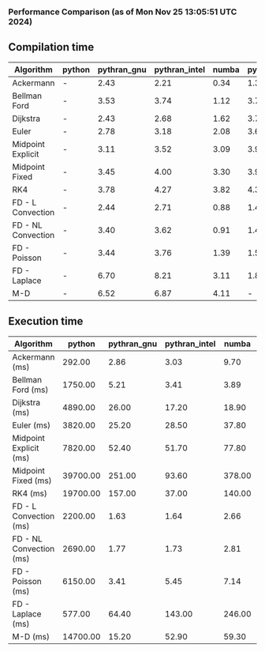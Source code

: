 ### Performance Comparison (as of Mon Nov 25 13:05:51 UTC 2024)
## Compilation time
Algorithm                 | python                    | pythran_gnu               | pythran_intel             | numba                     | pyccel_fortran_gnu        | pyccel_c_gnu              | pyccel_fortran_intel      | pyccel_c_intel           
------------------------- | ------------------------- | ------------------------- | ------------------------- | ------------------------- | ------------------------- | ------------------------- | ------------------------- | -------------------------
Ackermann                 | -                         | 2.43                      | 2.21                      | 0.34                      | 1.36                      | 1.32                      | 1.45                      | 1.39                     
Bellman Ford              | -                         | 3.53                      | 3.74                      | 1.12                      | 3.70                      | 3.98                      | 3.84                      | 3.99                     
Dijkstra                  | -                         | 2.43                      | 2.68                      | 1.62                      | 3.73                      | 4.02                      | 3.97                      | 4.16                     
Euler                     | -                         | 2.78                      | 3.18                      | 2.08                      | 3.66                      | 4.02                      | 3.82                      | 4.02                     
Midpoint Explicit         | -                         | 3.11                      | 3.52                      | 3.09                      | 3.92                      | 4.26                      | 4.07                      | 4.24                     
Midpoint Fixed            | -                         | 3.45                      | 4.00                      | 3.30                      | 3.96                      | 4.25                      | 4.10                      | 4.28                     
RK4                       | -                         | 3.78                      | 4.27                      | 3.82                      | 4.36                      | 4.67                      | 4.51                      | 4.78                     
FD - L Convection         | -                         | 2.44                      | 2.71                      | 0.88                      | 1.44                      | 3.98                      | 1.65                      | 4.05                     
FD - NL Convection        | -                         | 3.40                      | 3.62                      | 0.91                      | 1.46                      | 3.98                      | 1.64                      | 3.96                     
FD - Poisson              | -                         | 3.44                      | 3.76                      | 1.39                      | 1.55                      | 4.10                      | 2.90                      | 4.09                     
FD - Laplace              | -                         | 6.70                      | 8.21                      | 3.11                      | 1.85                      | 4.41                      | 2.15                      | 4.30                     
M-D                       | -                         | 6.52                      | 6.87                      | 4.11                      | -                         | -                         | -                         | -                        

## Execution time
Algorithm                 | python                    | pythran_gnu               | pythran_intel             | numba                     | pyccel_fortran_gnu        | pyccel_c_gnu              | pyccel_fortran_intel      | pyccel_c_intel           
------------------------- | ------------------------- | ------------------------- | ------------------------- | ------------------------- | ------------------------- | ------------------------- | ------------------------- | -------------------------
Ackermann (ms)            | 292.00                    | 2.86                      | 3.03                      | 9.70                      | 1.55                      | 1.55                      | 8.75                      | 4.36                     
Bellman Ford (ms)         | 1750.00                   | 5.21                      | 3.41                      | 3.89                      | 2.97                      | 6.09                      | -                         | 19.00                    
Dijkstra (ms)             | 4890.00                   | 26.00                     | 17.20                     | 18.90                     | 18.50                     | 30.50                     | -                         | 21.70                    
Euler (ms)                | 3820.00                   | 25.20                     | 28.50                     | 37.80                     | 16.30                     | 143.00                    | 14.00                     | 127.00                   
Midpoint Explicit (ms)    | 7820.00                   | 52.40                     | 51.70                     | 77.80                     | 23.10                     | 279.00                    | 16.30                     | 247.00                   
Midpoint Fixed (ms)       | 39700.00                  | 251.00                    | 93.60                     | 378.00                    | 75.00                     | 1410.00                   | 58.10                     | 1220.00                  
RK4 (ms)                  | 19700.00                  | 157.00                    | 37.00                     | 140.00                    | 32.50                     | 490.00                    | 38.80                     | 403.00                   
FD - L Convection (ms)    | 2200.00                   | 1.63                      | 1.64                      | 2.66                      | 1.70                      | 1.65                      | -                         | 4.10                     
FD - NL Convection (ms)   | 2690.00                   | 1.77                      | 1.73                      | 2.81                      | 2.14                      | 2.19                      | -                         | 4.30                     
FD - Poisson (ms)         | 6150.00                   | 3.41                      | 5.45                      | 7.14                      | 2.73                      | 3.77                      | -                         | 4.94                     
FD - Laplace (ms)         | 577.00                    | 64.40                     | 143.00                    | 246.00                    | 58.60                     | 255.00                    | -                         | 273.00                   
M-D (ms)                  | 14700.00                  | 15.20                     | 52.90                     | 59.30                     | -                         | -                         | -                         | -                        
